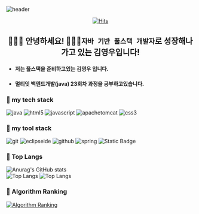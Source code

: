
<!--
**Kimyoungwoo11/Kimyoungwoo11** is a ✨ _special_ ✨ repository because its `README.md` (this file) appears on your GitHub profile.

Here are some ideas to get you started:

- 🔭 I’m currently working on ...
- 🌱 I’m currently learning ...
- 👯 I’m looking to collaborate on ...
- 🤔 I’m looking for help with ...
- 💬 Ask me about ...
- 📫 How to reach me: ...
- 😄 Pronouns: ...
- ⚡ Fun fact: ...
-->

<!-- Header -->

![header](https://capsule-render.vercel.app/api?type=waving&color=auto&height=280&text=%EC%97%B4%EC%8B%AC%ED%9E%88+%ED%95%98%EC%9E%90%21&fontSize=70&fontAlign=50&fontAlignY=50&desc=&descSize=20&descAlign=50&descAlignY=60)
<!-- 인삿말 -->
<div align="center">

<!-- 방문자수 -->

[![Hits](https://hits.seeyoufarm.com/api/count/incr/badge.svg?url=https%3A%2F%2Fgithub.com%2Fgjbae1212%2Fhit-counter&count_bg=%2379C83D&title_bg=%23555555&icon=travisci.svg&icon_color=%23E7E7E7&title=hits&edge_flat=false)](https://hits.seeyoufarm.com)
## 🙋🏻‍♂️ 안녕하세요! 👨🏻‍💻`자바 기반 풀스택 개발자`로 성장해나가고 있는 김영우입니다!

</div>

* #### 저는 풀스택을 준비하고있는 김영우 입니다.
* #### 멀티잇 백엔드개발(java) 23회차 과정을 공부하고있습니다.

<!-- body -->

### 🧩 my tech stack
![java](https://img.shields.io/badge/java-000000.svg?&style=for-the-badge&logo=java&logoColor=ffffff)
![html5](https://img.shields.io/badge/html5-E34F26.svg?&style=for-the-badge&logo=html5&logoColor=ffffff)
![javascript](https://img.shields.io/badge/javascript-F7DF1E.svg?&style=for-the-badge&logo=javascript&logoColor=ffffff)
![apachetomcat](https://img.shields.io/badge/apachetomcat-F8DC75.svg?&style=for-the-badge&logo=apachetomcat&logoColor=000000)
![css3](https://img.shields.io/badge/css3-1572B6.svg?&style=for-the-badge&logo=css3&logoColor=ffffff)
<!-- http://www.color-hex.com/ 같은데서 색상을 찾고 #을 땐다 -->

### 📌 my tool stack
![git](https://img.shields.io/badge/git-F05032.svg?&style=for-the-badge&logo=git&logoColor=ffffff)
![eclipseide](https://img.shields.io/badge/eclipseide-2C2255.svg?&style=for-the-badge&logo=eclipseide&logoColor=ffffff)
![github](https://img.shields.io/badge/github-181717.svg?&style=for-the-badge&logo=github&logoColor=ffffff)
![spring](https://img.shields.io/badge/spring-6DB33Fsvg?&style=for-the-badge&logo=spring&logoColor=white)
![Static Badge](https://img.shields.io/badge/dbeaver-382923?style=for-the-badge&logo=dbeaver&logoColor=white)



### 🚌 Top Langs
![Anurag's GitHub stats](https://github-readme-stats.vercel.app/api?username=Kimyoungwoo11&theme=radical)<br>
![Top Langs](https://github-readme-stats.vercel.app/api/top-langs/?username=Kimyoungwoo11&layout=compact)
![Top Langs](https://github-readme-stats.vercel.app/api/top-langs/?username=Kimyoungwoo11&layout=donut-vertical)


### 🚩 Algorithm Ranking
[![Algorithm Ranking](https://mazassumnida.wtf/api/v2/generate_badge?boj=Kimyoungwoo11)](https://solved.ac/profile/Kimyoungwoo11)
